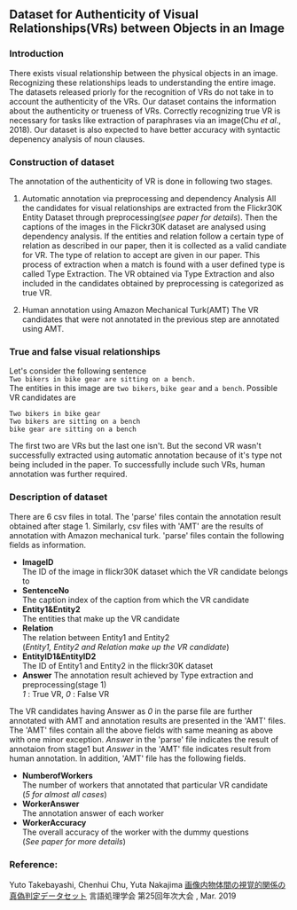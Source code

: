 Dataset for Authenticity of Visual Relationships(VRs) between Objects in an Image
------

### Introduction
There exists visual relationship between the physical objects in an image. Recognizing these relationships leads to  understanding the entire image. The datasets released priorly for the recognition of VRs do not take in to account the authenticity of the VRs. Our dataset contains the information about the authenticity or trueness of VRs. Correctly recognizing true VR is necessary for tasks like extraction of paraphrases via an image(Chu *et al*., 2018). Our dataset is also expected to have better accuracy with syntactic depenency analysis of noun clauses.  

### Construction of dataset
The annotation of the authenticity of VR is done in following two stages.
1. Automatic annotation via preprocessing and dependency Analysis
All the candidates for visual relationships are extracted from the Flickr30K Entity Dataset through preprocessing(*see paper for details*). Then the captions of the images in the Flickr30K dataset are analysed using dependency analysis. If the entities and relation follow a certain type of relation as described in our paper, then it is collected as a valid candiate for VR. The type of relation to accept are given in our paper. This process of extraction when a match is found with a user defined type is  called Type Extraction. The VR obtained via Type Extraction and also included in the candidates obtained by preprocessing is categorized as true VR.

2. Human annotation using Amazon Mechanical Turk(AMT) 
The VR candidates that were not annotated in the previous step are annotated using AMT. 

### True and false visual relationships
Let's consider the following sentence     
```Two bikers in bike gear are sitting on a bench.```  
The entities in this image are `two bikers`, `bike gear` and `a bench`.
Possible VR candidates are 
```
Two bikers in bike gear
Two bikers are sitting on a bench
bike gear are sitting on a bench
```
The first two are VRs but the last one isn't. But the second VR wasn't successfully extracted using automatic annotation because of it's type not being included in the paper. To successfully include such VRs, human annotation was further required. 

### Description of dataset
There are 6 csv files in total. The 'parse' files contain the annotation result obtained after stage 1. Similarly, csv files with 'AMT' are the results of annotation with Amazon mechanical turk. 'parse' files contain the following fields as information. 
* **ImageID**  
The ID of the image in flickr30K dataset which the VR candidate belongs to
* **SentenceNo**  
The caption index of the caption from which the VR candidate 
* **Entity1&Entity2**  
The entities that make up the VR candidate
* **Relation**  
The relation between Entity1 and Entity2  
(*Entity1, Entity2 and Relation make up the VR candidate*)
* **EntityID1&EntityID2**  
The ID of Entity1 and Entity2 in the flickr30K dataset
* **Answer**
The annotation result achieved by Type extraction and preprocessing(stage 1)  
*1* : True VR, *0* : False VR  

The VR candidates having Answer as *0* in the parse file are further annotated with AMT and annotation results are presented in the 'AMT' files. The 'AMT' files contain all the above fields with same meaning as above with one minor exception. *Answer* in the 'parse' file indicates the result of annotaion from stage1 but *Answer* in the 'AMT' file indicates result from human annotation. In addition, 'AMT' file has the following fields.
* **NumberofWorkers**  
The number of workers that annotated that particular VR candidate  
(*5 for almost all cases*)
* **WorkerAnswer**  
The annotation answer of each worker
* **WorkerAccuracy**  
The overall accuracy of the worker with the dummy questions    
(*See paper for more details*)

### Reference:
Yuto Takebayashi, Chenhui Chu, Yuta Nakajima [画像内物体間の視覚的関係の真偽判定データセット](https://www.anlp.jp/proceedings/annual_meeting/2019/pdf_dir/P7-36.pdf) 言語処理学会 第25回年次大会 , Mar. 2019

